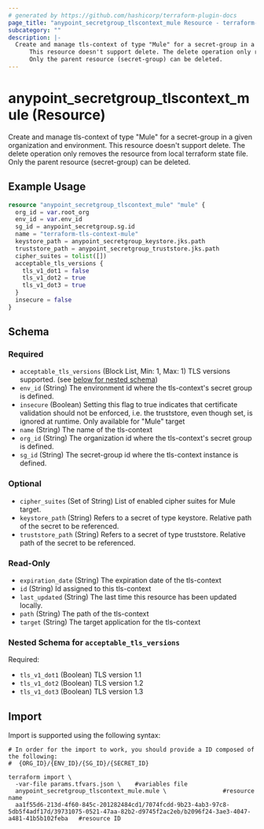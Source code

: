 ```yaml
---
# generated by https://github.com/hashicorp/terraform-plugin-docs
page_title: "anypoint_secretgroup_tlscontext_mule Resource - terraform-provider-anypoint"
subcategory: ""
description: |-
  Create and manage tls-context of type "Mule" for a secret-group in a given organization and environment.
      This resource doesn't support delete. The delete operation only removes the resource from local terraform state file.
      Only the parent resource (secret-group) can be deleted.
---
```


# anypoint_secretgroup_tlscontext_mule (Resource)

Create and manage tls-context of type "Mule" for a secret-group in a given organization and environment.
		This resource doesn't support delete. The delete operation only removes the resource from local terraform state file.
		Only the parent resource (secret-group) can be deleted.

## Example Usage

```terraform
resource "anypoint_secretgroup_tlscontext_mule" "mule" {
  org_id = var.root_org
  env_id = var.env_id
  sg_id = anypoint_secretgroup.sg.id
  name = "terraform-tls-context-mule"
  keystore_path = anypoint_secretgroup_keystore.jks.path
  truststore_path = anypoint_secretgroup_truststore.jks.path
  cipher_suites = tolist([])
  acceptable_tls_versions {
    tls_v1_dot1 = false
    tls_v1_dot2 = true
    tls_v1_dot3 = true
  }
  insecure = false
}
```

<!-- schema generated by tfplugindocs -->
## Schema

### Required

- `acceptable_tls_versions` (Block List, Min: 1, Max: 1) TLS versions supported. (see [below for nested schema](#nestedblock--acceptable_tls_versions))
- `env_id` (String) The environment id where the tls-context's secret group is defined.
- `insecure` (Boolean) Setting this flag to true indicates that certificate validation should not be enforced, i.e. the truststore, even though set, is ignored at runtime. Only available for "Mule" target
- `name` (String) The name of the tls-context
- `org_id` (String) The organization id where the tls-context's secret group is defined.
- `sg_id` (String) The secret-group id where the tls-context instance is defined.

### Optional

- `cipher_suites` (Set of String) List of enabled cipher suites for Mule target.
- `keystore_path` (String) Refers to a secret of type keystore. Relative path of the secret to be referenced.
- `truststore_path` (String) Refers to a secret of type truststore. Relative path of the secret to be referenced.

### Read-Only

- `expiration_date` (String) The expiration date of the tls-context
- `id` (String) Id assigned to this tls-context
- `last_updated` (String) The last time this resource has been updated locally.
- `path` (String) The path of the tls-context
- `target` (String) The target application for the tls-context

<a id="nestedblock--acceptable_tls_versions"></a>
### Nested Schema for `acceptable_tls_versions`

Required:

- `tls_v1_dot1` (Boolean) TLS version 1.1
- `tls_v1_dot2` (Boolean) TLS version 1.2
- `tls_v1_dot3` (Boolean) TLS version 1.3

## Import

Import is supported using the following syntax:

```shell
# In order for the import to work, you should provide a ID composed of the following:
#  {ORG_ID}/{ENV_ID}/{SG_ID}/{SECRET_ID}

terraform import \
  -var-file params.tfvars.json \    #variables file
  anypoint_secretgroup_tlscontext_mule.mule \                #resource name
  aa1f55d6-213d-4f60-845c-201282484cd1/7074fcdd-9b23-4ab3-97c8-5db5f4adf17d/39731075-0521-47aa-82b2-d9745f2ac2eb/b2096f24-3ae3-4047-a481-41b5b102feba   #resource ID
```
